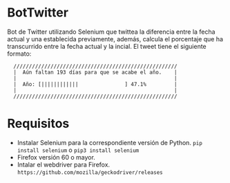 # BotTwitter

Bot de Twitter utilizando Selenium que twittea la diferencia entre la fecha actual y una establecida previamente,
además, calcula el porcentaje que ha transcurrido entre la fecha actual y la incial. El tweet tiene el siguiente
formato:
```
  /////////////////////////////////////////////////////
  |  Aún faltan 193 días para que se acabe el año.    |
  |                                                   |
  |  Año: [||||||||||||               ] 47.1%         |
  |                                                   |
  /////////////////////////////////////////////////////
```

# Requisitos

- Instalar Selenium para la correspondiente versión de Python. `pip install selenium` o `pip3 install selenium`
- Firefox versión 60 o mayor.
- Intalar el webdriver para Firefox. `https://github.com/mozilla/geckodriver/releases`
